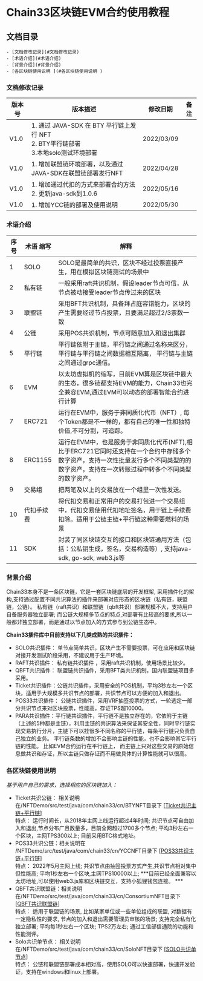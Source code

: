 # Chain33区块链EVM合约使用教程

## 文档目录
	- [文档修改记录](#文档修改记录)
	- [术语介绍](#术语介绍)
	- [背景介绍](#背景介绍)
	- [各区块链使用说明 ](#各区块链使用说明 )
	

### 文档修改记录
| 版本号 | 版本描述                              | 修改日期   | 备注 |
| ------ | ------------------------------------- | ---------- | ---- |
| V1.0   | 1. 通过 JAVA-SDK 在 BTY 平行链上发行 NFT<br>2. BTY平行链部署<br>3.本地solo测试环境部署 | 2022/03/09 |
| V1.0   | 1. 增加联盟链环境部署，以及通过JAVA-SDK在联盟链部署发行NFT | 2022/04/28 |
| V1.0   | 1. 增加通过代扣的方式来部署合约方法<br>2. 更新java-sdk到1.0.6 | 2022/05/16 |
| V1.0   | 1. 增加YCC链的部署及使用说明 | 2022/05/30 |

### 术语介绍 
| 序号 | 术语 缩写                              | 解释   |
| ------- | -------------------------------------- | --------------------- |
| 1   | SOLO| SOLO是最简单的共识，区块不经过投票直接产生，用在模拟区块链测试的场景中|
| 2   | 私有链| 一般采用raft共识机制，假设leader节点可信，从节点被动接受leader节点传过来的区块|
| 3   | 联盟链| 采用BFT共识机制，具备拜占庭容错能力，区块的产生需要经过节点投票，且要满足超过2/3票数一致|
| 4   | 公链| 采用POS共识机制，节点可随意加入和退出集群|
| 5   | 平行链| 平行链依附于主链，平行链之间通过名称来区分，平行链与平行链之间数据相互隔离， 平行链与主链之间通过grpc通信。|
| 6   | EVM| 以太坊虚拟机的缩写，目前EVM算是区块链中最大的生态，很多链都支持EVM的能力，Chain33也完全兼容EVM,通过EVM可以动态的部署智能合约进行计算|
| 7   | ERC721| 运行在EVM中，服务于非同质化代币（NFT）, 每个Token都是不一样的，都有自己的唯一性和独特价值,不可分割，可追踪。|
| 8   | ERC1155| 运行在EVM中，也是服务于非同质化代币(NFT),相比于ERC721它同时还支持在一个合约中存储多个数字资产，支持一次性批量发行多个不同类型的的数字资产，支持在一次转账过程中转多个不同类型的数字资产。|
| 9   | 交易组| 把两笔及以上的交易放在一个组里一次性发送。|
| 10   | 代扣手续费| 将代扣交易和正常用户的交易打包进一个交易组中，代扣交易使用代扣地址签名，用于链上手续费扣除。适用于公链主链+平行链这种需要燃料的场景|
| 11   | SDK| 封装了同区块链交互的接口和区块链通用方法（包括：公私钥生成，签名，交易构造等）, 支持java-sdk, go-sdk, web3.js等 |

### 背景介绍
Chain33本身不是一条区块链，它是一套区块链底层的开发框架, 采用插件化的架构,支持通过配置不同共识算法的插件来部署对应形态的区块链（私有链，联盟链，公链）。   私有链（raft共识）和联盟链（qbft共识）部署规模不大，支持用户自备服务器独立部署; 而公链大规模多节点的特点,对部署有比较高的要求,所以一般都非独立部署，而是通过以节点加入的方式参与到公链生态中。  

**Chain33插件库中目前支持以下几类成熟的共识插件：**   
- SOLO共识插件： 单节点简单共识，区块产生不需要投票，可在应用和区块链对接开发测试阶段采用，不建议用于生产环境。   
- RAFT共识插件： 私有链共识插件 ，采用raft共识机制，使用场景比较少。     
- QBFT共识插件： 联盟链共识插件，采用BFT类共识机制，国内联盟链项目多采用。     
- Ticket共识插件：公链共识插件，采用安全的POS机制，平均3秒左右一个区块，适用于大规模多共识节点的部署，共识节点可以方便的加入和退出。   
- POS33共识插件： 公链共识插件，采用VRF抽签投票的方式，一轮选定一部分共识节点来对区块投票，性能高，存证TPS超10000。   
- PARA共识插件：平行链共识插件，平行链不是独立存在的，它依附于主链（上述的5种都是主链），利用主链的共识算法来保证其安全性，同时平行链实现交易执行分片，主链下可以挂很多不同名称的平行链，每条平行链只负责自己独立的业务。 平行链条数的增加不会影响主链的性能，也不会影响其它平行链的性能。 比如EVM合约运行在平行链上， 而主链上只对这些交易的原始信息做共识和存证，所以主链只做存证而不用做具体的计算性能就可以很高。   
	
### 各区块链使用说明  
*基于用户自己的需求，选择相应的区块链加入：*
- Ticket共识公链： 相关说明在/NFTDemo/src/test/java/com/chain33/cn/BTYNFT目录下  [[Ticket共识主链+平行链]](https://github.com/andyYuanFZM/NFTDemo/tree/main/src/test/java/com/chain33/cn/BTYNFT/readme.md)  
特点： 运行时间长，从2018年主网上线运行超过4年时间; 共识节点可自由加入和退出,节点分布广且数量多，目前全网超过1700多个节点; 平均3秒左右一个区块，主网TPS300以上;  目前采用BTC格式地址。  
- POS33共识公链：相关说明在 /NFTDemo/src/test/java/com/chain33/cn/YCCNFT目录下 [[POS33共识主链+平行链]](https://github.com/andyYuanFZM/NFTDemo/tree/main/src/test/java/com/chain33/cn/YCCNFT/readme.md)  
特点： 2022年5月主网上线; 共识节点由抽签投票方式产生,共识节点相对集中但性能高;  平均1秒左右一个区块,主网TPS10000以上; ***目前已经全面兼容以太坊地址,可以使用web3.js库和区块链交互，支持小狐狸钱包连接。  ***
- QBFT共识联盟链：相关说明在/NFTDemo/src/test/java/com/chain33/cn/ConsortiumNFT目录下 [[QBFT共识联盟链]](https://github.com/andyYuanFZM/NFTDemo/tree/main/src/test/java/com/chain33/cn/ConsortiumNFT/readme.md)  
特点： 适用于联盟链的场景, 比如某家单位或一些单位组成的联盟, 对数据有一定隐私性的要求, 节点的加入和退出需要管理员审核的场景;  支持完全私有化独立部署; 平均每1秒左右一个区块; TPS2万左右; 通过工信部信通院的功能和性能测评。  
- Solo共识单节点： 相关说明在/NFTDemo/src/test/java/com/chain33/cn/SoloNFT目录下  [[SOLO共识单节点]](https://github.com/andyYuanFZM/NFTDemo/tree/main/src/test/java/com/chain33/cn/SoloNFT/soloAndPara/readme.md)     
特点： 公链和联盟链部署成本相对高，使用SOLO可以快速部署，快速开发验证，支持在windows和linux上部署。  

